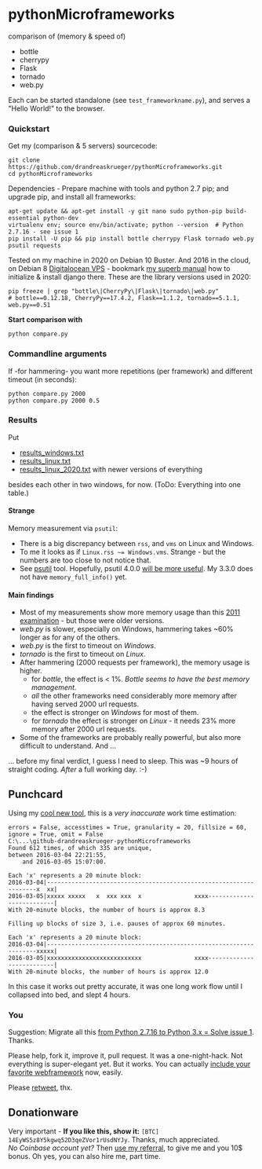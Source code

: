 # pythonMicroframeworks
comparison of (memory & speed of) 
* bottle 
* cherrypy 
* Flask 
* tornado 
* web.py

Each can be started standalone (see ``test_frameworkname.py``), and serves a "Hello World!" to the browser.
 
### Quickstart

Get my (comparison & 5 servers) sourcecode:

    git clone https://github.com/drandreaskrueger/pythonMicroframeworks.git
    cd pythonMicroframeworks

Dependencies - Prepare machine with tools and python 2.7 pip; and upgrade pip, and install all frameworks:

    apt-get update && apt-get install -y git nano sudo python-pip build-essential python-dev
    virtualenv env; source env/bin/activate; python --version  # Python 2.7.16 - see issue 1
    pip install -U pip && pip install bottle cherrypy Flask tornado web.py psutil requests
    
Tested on my machine in 2020 on Debian 10 Buster. And 2016 in the cloud, on Debian 8 [Digitalocean VPS](https://m.do.co/c/f934b16d6302) - bookmark [my superb manual](https://github.com/drandreaskrueger/buyme/blob/master/_how-to/VPS.md) how to initialize & install django there. These are the library versions used in 2020:

    pip freeze | grep "bottle\|CherryPy\|Flask\|tornado\|web.py"
    # bottle==0.12.18, CherryPy==17.4.2, Flask==1.1.2, tornado==5.1.1, web.py==0.51

**Start comparison with**

    python compare.py 
    
    
### Commandline arguments
If -for hammering- you want more repetitions (per framework) and different timeout (in seconds):

    python compare.py 2000
    python compare.py 2000 0.5
    

### Results

Put 
* [results_windows.txt](results_windows.txt)
* [results_linux.txt](results_linux.txt)
* [results_linux_2020.txt](results_linux_2020.txt) with newer versions of everything

besides each other in two windows, for now. (ToDo: Everything into one table.)

#### Strange
Memory measurement via ``psutil``:
* There is a big discrepancy between ``rss``, and ``vms`` on Linux and Windows.
* To me it looks as if ``Linux.rss ~= Windows.vms``. Strange - but the numbers are too close to not notice that. 
* See [psutil](http://pythonhosted.org/psutil/#psutil.Process.memory_info) tool. Hopefully, psutil 4.0.0 [will be more useful](http://pythonhosted.org/psutil/#psutil.Process.memory_full_info). My 3.3.0 does not have ``memory_full_info()`` yet.

#### Main findings
* Most of my measurements show more memory usage than this [2011 examination](http://nuald.blogspot.de/2011/08/web-application-framework-comparison-by.html) - but those were older versions.
* *web.py* is slower, especially on Windows, hammering takes ~60% longer as for any of the others.
* *web.py* is the first to timeout on *Windows*.
* *tornado* is the first to timeout on *Linux*.
* After hammering (2000 requests per framework), the memory usage is higher.
  * for *bottle*, the effect is < 1%. *Bottle seems to have the best memory management.*
  * *all* the other frameworks need considerably more memory after having served 2000 url requests.
  * the effect is stronger on *Windows* for most of them. 
  * for *tornado* the effect is stronger on *Linux* - it needs 23% more memory after 2000 url requests.
* Some of the frameworks are probably really powerful, but also more difficult to understand. And ...

... before my final verdict, I guess I need to sleep. This was ~9 hours of straight coding. *After* a full working day. :-) 
  

## Punchcard
Using my [cool new tool](https://github.com/drandreaskrueger/FiledatePunchcard), this is a *very inaccurate* work time estimation:

    errors = False, accesstimes = True, granularity = 20, fillsize = 60, ignore = True, omit = False
    C:\...\github-drandreaskrueger-pythonMicroframeworks
    Found 612 times, of which 335 are unique,
    between 2016-03-04 22:21:55,
        and 2016-03-05 15:07:00.

    Each 'x' represents a 20 minute block:
    2016-03-04|-------------------------------------------------------------------x  xx|
    2016-03-05|xxxxx xxxxx   x  xxx xxx  x               xxxx--------------------------|
    With 20-minute blocks, the number of hours is approx 8.3

    Filling up blocks of size 3, i.e. pauses of approx 60 minutes.

    Each 'x' represents a 20 minute block:
    2016-03-04|-------------------------------------------------------------------xxxxx|
    2016-03-05|xxxxxxxxxxxxxxxxxxxxxxxxxxx               xxxx--------------------------|
    With 20-minute blocks, the number of hours is approx 12.0

In this case it works out pretty accurate, it was one long work flow until I collapsed into bed, and slept 4 hours.

### You
Suggestion: Migrate all this [from Python 2.7.16 to Python 3.x = Solve issue 1](https://github.com/drandreaskrueger/pythonMicroframeworks/issues/1). Thanks.

Please help, fork it, improve it, pull request. It was a one-night-hack. Not everything is super-elegant yet. But it works. You can actually [include your favorite webframework](test_framework.py) now, easily.  

Please [retweet](https://twitter.com/drandreaskruger/status/706115609394868226), thx. 

## Donationware
Very important - **If you like this, show it:** `` [BTC] 14EyWS5z8Y5kgwq52D3qeZVor1rUsdNYJy ``. Thanks, much appreciated.  
*No Coinbase account yet?* Then [use my referral](https://www.coinbase.com/join/andreaskrueger), to give me and you 10$ bonus.  Oh yes, you can also hire me, part time.
